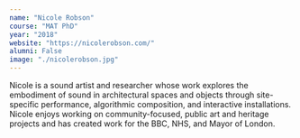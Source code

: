 ```yaml
---
name: "Nicole Robson"
course: "MAT PhD"
year: "2018"
website: "https://nicolerobson.com/"
alumni: False
image: "./nicolerobson.jpg"
---
```

Nicole is a sound artist and researcher whose work explores the embodiment of sound in architectural spaces and objects through site-specific performance, algorithmic composition, and interactive installations. Nicole enjoys working on community-focused, public art and heritage projects and has created work for the BBC, NHS, and Mayor of London.
